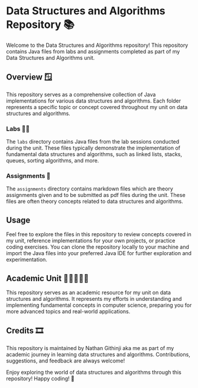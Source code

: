 # Data Structures and Algorithms Repository 📚

Welcome to the Data Structures and Algorithms repository! This repository contains Java files from labs and assignments completed as part of my Data Structures and Algorithms unit.

## Overview 🪟

This repository serves as a comprehensive collection of Java implementations for various data structures and algorithms. Each folder represents a specific topic or concept covered throughout my unit on data structures and algorithms.

### Labs 🧪🔬

The `labs` directory contains Java files from the lab sessions conducted during the unit. These files typically demonstrate the implementation of fundamental data structures and algorithms, such as linked lists, stacks, queues, sorting algorithms, and more.

### Assignments 📑

The `assignments` directory contains markdown files which are theory assignments given and to be  submitted as pdf files during the unit. These files are often theory concepts related to data structures and algorithms.

## Usage 

Feel free to explore the files in this repository to review concepts covered in my unit, reference implementations for your own projects, or practice coding exercises. You can clone the repository locally to your machine and import the Java files into your preferred Java IDE for further exploration and experimentation.

## Academic Unit 🏫👩‍🏫👨‍🏫

This repository serves as an academic resource for my unit on data structures and algorithms. It represents my efforts in understanding and implementing fundamental concepts in computer science, preparing you for more advanced topics and real-world applications.

## Credits 🎞️

This repository is maintained by Nathan Githinji aka me as part of my academic journey in learning data structures and algorithms. Contributions, suggestions, and feedback are always welcome!

Enjoy exploring the world of data structures and algorithms through this repository! Happy coding! 🚀
